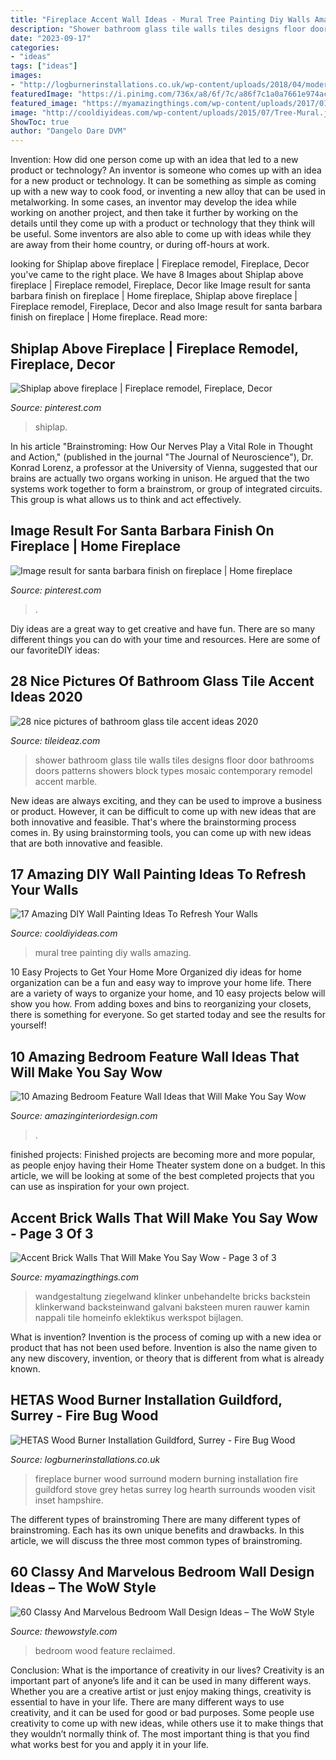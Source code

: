 ```yaml
---
title: "Fireplace Accent Wall Ideas - Mural Tree Painting Diy Walls Amazing"
description: "Shower bathroom glass tile walls tiles designs floor door bathrooms doors patterns showers block types mosaic contemporary remodel accent marble"
date: "2023-09-17"
categories:
- "ideas"
tags: ["ideas"]
images:
- "http://logburnerinstallations.co.uk/wp-content/uploads/2018/04/modern-fireplace-surround-0107.jpg"
featuredImage: "https://i.pinimg.com/736x/a8/6f/7c/a86f7c1a0a7661e974ac12dc7cba6a6e.jpg"
featured_image: "https://myamazingthings.com/wp-content/uploads/2017/01/Susan-Galvani_Brooklyn-Living-Room_Brick.jpg.rend_.hgtvcom.1280.720-1024x576.jpeg"
image: "http://cooldiyideas.com/wp-content/uploads/2015/07/Tree-Mural.jpg"
ShowToc: true
author: "Dangelo Dare DVM"
---
```



Invention: How did one person come up with an idea that led to a new product or technology?
An inventor is someone who comes up with an idea for a new product or technology. It can be something as simple as coming up with a new way to cook food, or inventing a new alloy that can be used in metalworking. In some cases, an inventor may develop the idea while working on another project, and then take it further by working on the details until they come up with a product or technology that they think will be useful. Some inventors are also able to come up with ideas while they are away from their home country, or during off-hours at work.

	

		
looking for Shiplap above fireplace | Fireplace remodel, Fireplace, Decor you've came to the right place. We have 8 Images about Shiplap above fireplace | Fireplace remodel, Fireplace, Decor like Image result for santa barbara finish on fireplace | Home fireplace, Shiplap above fireplace | Fireplace remodel, Fireplace, Decor and also Image result for santa barbara finish on fireplace | Home fireplace. Read more:
		
    
## Shiplap Above Fireplace | Fireplace Remodel, Fireplace, Decor

<img loading=lazy src="https://i.pinimg.com/736x/a8/6f/7c/a86f7c1a0a7661e974ac12dc7cba6a6e.jpg" onerror="this.onerror=null;this.src='https://tse3.mm.bing.net/th?id=OIP.0VMVVaEEn5BMLSEy3AWGOgHaJ3&amp;pid=15.1';" alt="Shiplap above fireplace | Fireplace remodel, Fireplace, Decor">

_Source: pinterest.com_

>shiplap. 

	

In his article "Brainstroming: How Our Nerves Play a Vital Role in Thought and Action," (published in the journal "The Journal of Neuroscience"), Dr. Konrad Lorenz, a professor at the University of Vienna, suggested that our brains are actually two organs working in unison. He argued that the two systems work together to form a brainstrom, or group of integrated circuits. This group is what allows us to think and act effectively.

    
## Image Result For Santa Barbara Finish On Fireplace | Home Fireplace

<img loading=lazy src="https://i.pinimg.com/736x/56/4b/bf/564bbfa12950f7d55a09b7bb50a019c7.jpg" onerror="this.onerror=null;this.src='https://tse1.mm.bing.net/th?id=OIP.cLmC24VcxD9md6JFPk59VQAAAA&amp;pid=15.1';" alt="Image result for santa barbara finish on fireplace | Home fireplace">

_Source: pinterest.com_

>. 

	

Diy ideas are a great way to get creative and have fun. There are so many different things you can do with your time and resources. Here are some of our favoriteDIY ideas:

    
## 28 Nice Pictures Of Bathroom Glass Tile Accent Ideas 2020

<img loading=lazy src="https://www.tileideaz.com/wp-content/uploads/2015/08/bathroom-contemporary-bathroom-design-of-shower-room-designed-with-beige-tile-wall-and-floor-combine-with-gorgeous-glass-wall-bathroom-shower-tile-design-patterns.jpg" onerror="this.onerror=null;this.src='https://tse2.mm.bing.net/th?id=OIP.vmBBsmXadhPfoGR7L9TMbQHaJ4&amp;pid=15.1';" alt="28 nice pictures of bathroom glass tile accent ideas 2020">

_Source: tileideaz.com_

>shower bathroom glass tile walls tiles designs floor door bathrooms doors patterns showers block types mosaic contemporary remodel accent marble. 

	

New ideas are always exciting, and they can be used to improve a business or product. However, it can be difficult to come up with new ideas that are both innovative and feasible. That's where the brainstorming process comes in. By using brainstorming tools, you can come up with new ideas that are both innovative and feasible.

    
## 17 Amazing DIY Wall Painting Ideas To Refresh Your Walls

<img loading=lazy src="http://cooldiyideas.com/wp-content/uploads/2015/07/Tree-Mural.jpg" onerror="this.onerror=null;this.src='https://tse2.mm.bing.net/th?id=OIP.TW7BOu4x3fj9FSCJ7lLnAgHaJ4&amp;pid=15.1';" alt="17 Amazing DIY Wall Painting Ideas To Refresh Your Walls">

_Source: cooldiyideas.com_

>mural tree painting diy walls amazing. 

	

10 Easy Projects to Get Your Home More Organized
diy ideas for home organization can be a fun and easy way to improve your home life. There are a variety of ways to organize your home, and 10 easy projects below will show you how. From adding boxes and bins to reorganizing your closets, there is something for everyone. So get started today and see the results for yourself!

    
## 10 Amazing Bedroom Feature Wall Ideas That Will Make You Say Wow

<img loading=lazy src="https://www.amazinginteriordesign.com/wp-content/uploads/2014/07/315.jpg" onerror="this.onerror=null;this.src='https://tse2.mm.bing.net/th?id=OIP.5AVxgfZgCCRDtf-tjNgKRgHaOD&amp;pid=15.1';" alt="10 Amazing Bedroom Feature Wall Ideas that Will Make You Say Wow">

_Source: amazinginteriordesign.com_

>. 

	

finished projects:
Finished projects are becoming more and more popular, as people enjoy having their Home Theater system done on a budget. In this article, we will be looking at some of the best completed projects that you can use as inspiration for your own project.

    
## Accent Brick Walls That Will Make You Say Wow - Page 3 Of 3

<img loading=lazy src="https://myamazingthings.com/wp-content/uploads/2017/01/Susan-Galvani_Brooklyn-Living-Room_Brick.jpg.rend_.hgtvcom.1280.720-1024x576.jpeg" onerror="this.onerror=null;this.src='https://tse2.mm.bing.net/th?id=OIP.PI1oWNxOaOYSf8_Obz-tLQHaEK&amp;pid=15.1';" alt="Accent Brick Walls That Will Make You Say Wow - Page 3 of 3">

_Source: myamazingthings.com_

>wandgestaltung ziegelwand klinker unbehandelte bricks backstein klinkerwand backsteinwand galvani baksteen muren rauwer kamin nappali tile homeinfo eklektikus werkspot bijlagen. 

	

What is invention?
Invention is the process of coming up with a new idea or product that has not been used before. Invention is also the name given to any new discovery, invention, or theory that is different from what is already known.

    
## HETAS Wood Burner Installation Guildford, Surrey - Fire Bug Wood

<img loading=lazy src="http://logburnerinstallations.co.uk/wp-content/uploads/2018/04/modern-fireplace-surround-0107.jpg" onerror="this.onerror=null;this.src='https://tse3.mm.bing.net/th?id=OIP.oY_5-jGh7rvfdZ3lyNW-3gHaJ4&amp;pid=15.1';" alt="HETAS Wood Burner Installation Guildford, Surrey - Fire Bug Wood">

_Source: logburnerinstallations.co.uk_

>fireplace burner wood surround modern burning installation fire guildford stove grey hetas surrey log hearth surrounds wooden visit inset hampshire. 

	

The different types of brainstroming
There are many different types of brainstroming. Each has its own unique benefits and drawbacks. In this article, we will discuss the three most common types of brainstroming.

    
## 60 Classy And Marvelous Bedroom Wall Design Ideas – The WoW Style

<img loading=lazy src="http://thewowstyle.com/wp-content/uploads/2016/08/Reclaimed-Wood-Feature-Wall-Bedroom-1.jpg" onerror="this.onerror=null;this.src='https://tse3.mm.bing.net/th?id=OIP.5EAWIYrYAk93RqvSd-gKvwHaLH&amp;pid=15.1';" alt="60 Classy And Marvelous Bedroom Wall Design Ideas – The WoW Style">

_Source: thewowstyle.com_

>bedroom wood feature reclaimed. 

	

Conclusion: What is the importance of creativity in our lives?
Creativity is an important part of anyone’s life and it can be used in many different ways. Whether you are a creative artist or just enjoy making things, creativity is essential to have in your life. There are many different ways to use creativity, and it can be used for good or bad purposes. Some people use creativity to come up with new ideas, while others use it to make things that they wouldn’t normally think of. The most important thing is that you find what works best for you and apply it in your life.

